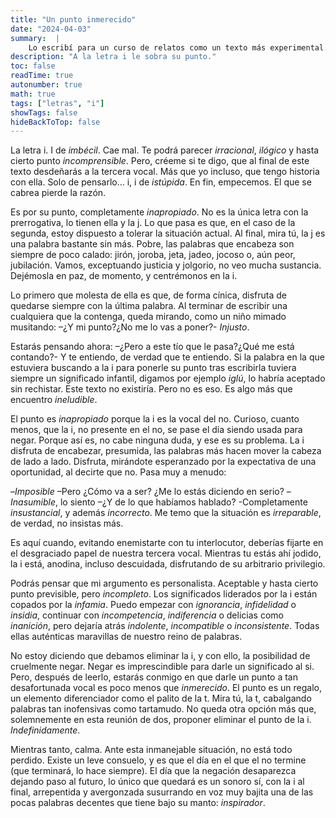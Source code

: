 ```yaml
---
title: "Un punto inmerecido"
date: "2024-04-03"
summary:  |
    Lo escribí para un curso de relatos como un texto más experimental. Intentando encasillarlo dentro de algun género literario, llegué a la conclusión de que no era más que un discurso político. Una propuesta.
description: "A la letra i le sobra su punto."
toc: false
readTime: true
autonumber: true
math: true
tags: ["letras", "i"]
showTags: false
hideBackToTop: false
---
```



La letra i. I de *imbécil*. Cae mal. Te podrá parecer *irracional*, *ilógico* y hasta cierto punto *incomprensible*. Pero, créeme si te digo, que al final de este texto desdeñarás a la tercera vocal. Más que yo incluso, que tengo historia con ella. Solo de pensarlo… i, i de *istúpida*. En fin, empecemos. El que se cabrea pierde la razón. 

Es por su punto, completamente *inapropiado*. No es la única letra con la prerrogativa,  lo tienen ella y la j. Lo que pasa es que, en el caso de la segunda, estoy dispuesto a tolerar la situación actual. Al final, mira tú, la j es una palabra bastante sin más. Pobre, las palabras que encabeza son siempre de poco calado: jirón, joroba, jeta, jadeo, jocoso o, aún peor, jubilación. Vamos, exceptuando justicia y jolgorio, no veo mucha sustancia. Dejémosla en paz, de momento, y centrémonos en la i.

Lo primero que molesta de ella es que, de forma cínica, disfruta de quedarse siempre con la última palabra. Al terminar de escribir una cualquiera que la contenga, queda mirando, como un niño mimado musitando: –¿Y mi punto?¿No me lo vas a poner?-  *Injusto*.

Estarás pensando ahora: –¿Pero a este tío que le pasa?¿Qué me está contando?- Y te entiendo, de verdad que te entiendo. Si la palabra en la que estuviera buscando a la i para ponerle su punto tras escribirla tuviera siempre un significado infantil, digamos por ejemplo *iglú*, lo habría aceptado sin rechistar. Este texto no existiría. Pero no es eso.  Es algo más que encuentro *ineludible*.

El punto es *inapropiado* porque la i es la vocal del no. Curioso, cuanto menos, que la i, no presente en el no, se pase el día siendo usada para negar. Porque así es, no cabe ninguna duda, y ese es su problema. La i disfruta de encabezar, presumida, las palabras más hacen mover la cabeza de lado a lado. Disfruta, mirándote esperanzado por la expectativa de una oportunidad, al decirte que no. Pasa muy a menudo:

–*Imposible*
–Pero ¿Cómo va a ser? ¿Me lo estás diciendo en serio?
–*Inasumible*, lo siento
–¿Y de lo que habíamos hablado?
-Completamente *insustancial*, y además *incorrecto*. Me temo que la situación es *irreparable*, de verdad, no insistas más.

Es aquí cuando, evitando enemistarte con tu interlocutor, deberías fijarte en el desgraciado papel de nuestra tercera vocal. Mientras tu estás ahí jodido, la i está, anodina, incluso descuidada, disfrutando de su arbitrario privilegio. 

Podrás pensar que mi argumento es personalista. Aceptable y hasta cierto punto previsible, pero *incompleto*. Los significados liderados por la i están copados por la *infamia*. Puedo empezar con *ignorancia*, *infidelidad* o *insidia*, continuar con *incompetencia*, *indiferencia* o delicias como *inanición*, pero dejaría atrás *indolente*, *incompatible* o *inconsistente*. Todas ellas auténticas maravillas de nuestro reino de palabras.
 
No estoy diciendo que debamos eliminar la i, y con ello, la posibilidad de cruelmente negar. Negar es imprescindible para darle un significado al si. Pero, después de leerlo, estarás conmigo en que darle un punto a tan desafortunada vocal es poco menos que *inmerecido*. El punto es un regalo, un elemento diferenciador como el palito de la t. Mira tú, la t, cabalgando palabras tan inofensivas como tartamudo. No queda otra opción más que,  solemnemente en esta reunión de dos, proponer eliminar el punto de la i. *Indefinidamente*. 

Mientras tanto, calma. Ante esta  inmanejable situación, no está todo perdido. Existe un leve consuelo, y es que el día en el que el no termine (que terminará, lo hace siempre). El día que la negación desaparezca dejando paso al futuro, lo único que quedará es un sonoro sí, con la i al final, arrepentida y avergonzada susurrando en voz muy bajita una de las pocas palabras decentes que tiene bajo su manto: *inspirador*.